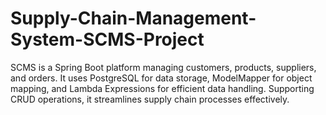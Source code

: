 # Supply-Chain-Management-System-SCMS-Project
SCMS is a Spring Boot platform managing customers, products, suppliers, and orders. It uses PostgreSQL for data storage, ModelMapper for object mapping, and Lambda Expressions for efficient data handling. Supporting CRUD operations, it streamlines supply chain processes effectively. 
